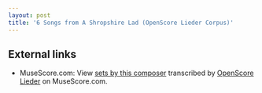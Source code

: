 ```yaml
---
layout: post
title: '6 Songs from A Shropshire Lad (OpenScore Lieder Corpus)'
---
```


## External links

- MuseScore.com: View [sets by this composer] transcribed by [OpenScore Lieder] on MuseScore.com.

[sets by this composer]: https://musescore.com/openscore-lieder-corpus/sets/5103550
[OpenScore Lieder]: https://musescore.com/openscore-lieder-corpus

